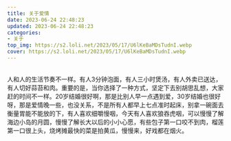 ```yaml
---
title: 关于爱情
date: 2023-06-24 22:48:23
updated: 2023-06-24 22:48:23
categories:
- 关于
top_img: https://s2.loli.net/2023/05/17/U6lKeBaMDsTudnI.webp
cover: https://s2.loli.net/2023/05/17/U6lKeBaMDsTudnI.webp
---
```

<br/>
人和人的生活节奏不一样。有人3分钟泡面，有人三小时煲汤，有人外卖已送达，有人切好蒜苔和肉。重要的是，当你选择了一种方式，坚定下去别胡思乱想，大家赶的时间不一样。20岁结婚很好啊，那是比别人早一点遇到爱，30岁结婚也很好呀，那是爱情晚一些，也没关系，不是所有人都早上七点准时起床，别拿一碗面去衡量胃能不能放的下，有人喜欢细嚼慢咽，今天有人喜欢狼吞虎咽，可以慢慢了解海边小岛的月圆，慢慢了解长大以后的小小心愿，有些包子第一口咬不到肉，榴莲第一口很上头，烧烤摊最快的菜是拍黄瓜，慢慢来，好戏都在烟火。<br/>
